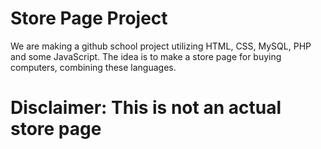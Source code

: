 # Store Page Project

We are making a github school project utilizing HTML, CSS, MySQL, PHP and some JavaScript. The idea is to make a store page for buying computers, combining these languages.

# Disclaimer: This is not an actual store page
